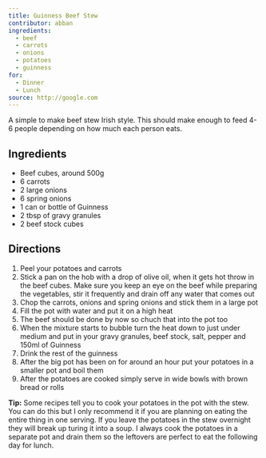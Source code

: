```yaml
---
title: Guinness Beef Stew
contributor: abban
ingredients:
  - beef
  - carrots
  - onions
  - potatoes
  - guinness
for:
  - Dinner
  - Lunch
source: http://google.com
---
```

A simple to make beef stew Irish style. This should make enough to feed 4-6 people depending on how much each person eats.
<!--more-->

## Ingredients

- Beef cubes, around 500g
- 6 carrots
- 2 large onions
- 6 spring onions
- 1 can or bottle of Guinness
- 2 tbsp of gravy granules
- 2 beef stock cubes

## Directions

1. Peel your potatoes and carrots
2. Stick a pan on the hob with a drop of olive oil, when it gets hot throw in the beef cubes. Make sure you keep an eye on the beef while preparing the vegetables, stir it frequently and drain off any water that comes out
3. Chop the carrots, onions and spring onions and stick them in a large pot
4. Fill the pot with water and put it on a high heat
5. The beef should be done by now so chuch that into the pot too
6. When the mixture starts to bubble turn the heat down to just under medium and put in your gravy granules, beef stock, salt, pepper and 150ml of Guinness
7. Drink the rest of the guinness
8. After the big pot has been on for around an hour put your potatoes in a smaller pot and boil them
9. After the potatoes are cooked simply serve in wide bowls with brown bread or rolls

**Tip:** Some recipes tell you to cook your potatoes in the pot with the stew. You can do this but I only recommend it if you are planning on eating the entire thing in one serving. If you leave the potatoes in the stew overnight they will break up turing it into a soup. I always cook the potatoes in a separate pot and drain them so the leftovers are perfect to eat the following day for lunch.